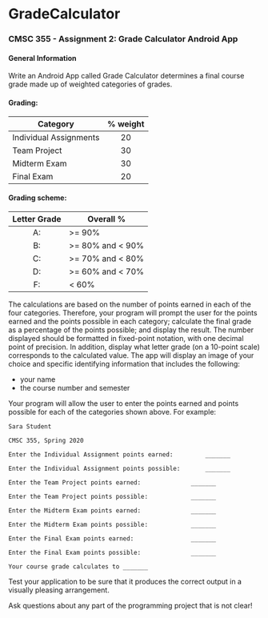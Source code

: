 # GradeCalculator
### CMSC 355 - Assignment 2: Grade Calculator Android App

#### General Information
Write an Android App called Grade Calculator determines a final course grade made up of weighted categories of grades. 
#### Grading:

|Category	| % weight |
|---------| :---: |
|Individual Assignments	| 20|
|Team Project	| 30|
|Midterm Exam	| 30|
|Final Exam	| 20|

#### Grading scheme:

|Letter Grade|Overall %|
| :---: |----------|
|A:  | >= 90%|
|B:  |>= 80% and < 90%|
|C: | >= 70% and < 80%|
|D: | >= 60% and < 70%|
|F: | < 60%|

The calculations are based on the number of points earned in each of the four categories.  Therefore, your program will prompt the user for the points earned and the points possible in each category; calculate the final grade as a percentage of the points possible; and display the result.  The number displayed should be formatted in fixed-point notation, with one decimal point of precision. In addition, display what letter grade (on a 10-point scale) corresponds to the calculated value.
The app will display an image of your choice and specific identifying information that includes the following:
* your name
* the course number and semester

Your program will allow the user to enter the points earned and points possible for each of the categories shown above. For example:
   		
  `Sara Student`
  
  `CMSC 355, Spring 2020`
   
`Enter the Individual Assignment points earned: 		_______`

`Enter the Individual Assignment points possible: 		_______`

`Enter the Team Project points earned: 				_______`

`Enter the Team Project points possible:  			_______`

`Enter the Midterm Exam points earned: 				_______`

`Enter the Midterm Exam points possible: 			_______`

`Enter the Final Exam points earned: 				_______`

`Enter the Final Exam points possible:  			_______`


   `Your course grade calculates to _______`

Test your application to be sure that it produces the correct output in a visually pleasing arrangement.

Ask questions about any part of the programming project that is not clear!

